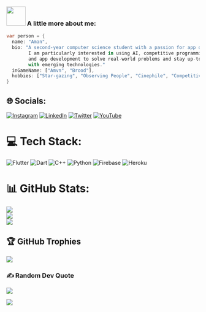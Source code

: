 ### <img src="https://media.giphy.com/media/VgCDAzcKvsR6OM0uWg/giphy.gif" width="50"> A little more about me:

```dart
var person = {
  name: "Aman",
  bio: "A second-year computer science student with a passion for app development, 
        I am particularly interested in using AI, competitive programming, 
        and app development to solve real-world problems and stay up-to-date 
        with emerging technologies."
  inGameName: ["Amvn", "Brood"],
  hobbies: ["Star-gazing", "Observing People", "Cinephile", "Competitive Programming"],
}
```
## 🌐 Socials:
[![Instagram](https://img.shields.io/badge/Instagram-%23E4405F.svg?logo=Instagram&logoColor=white)](https://instagram.com/amvnjain) [![LinkedIn](https://img.shields.io/badge/LinkedIn-%230077B5.svg?logo=linkedin&logoColor=white)](https://linkedin.com/in/ajain9926) [![Twitter](https://img.shields.io/badge/Twitter-%231DA1F2.svg?logo=Twitter&logoColor=white)](https://twitter.com/AmvnJain) [![YouTube](https://img.shields.io/badge/YouTube-%23FF0000.svg?logo=YouTube&logoColor=white)](https://www.youtube.com/channel/UCcN_3WRxBtyjQ7I6DXEY78w) 

# 💻 Tech Stack:
![Flutter](https://img.shields.io/badge/Flutter-%2302569B.svg?style=for-the-badge&logo=Flutter&logoColor=white)
![Dart](https://img.shields.io/badge/dart-%230175C2.svg?style=for-the-badge&logo=dart&logoColor=white)
![C++](https://img.shields.io/badge/c++-%2300599C.svg?style=for-the-badge&logo=c%2B%2B&logoColor=white)  ![Python](https://img.shields.io/badge/python-3670A0?style=for-the-badge&logo=python&logoColor=ffdd54) ![Firebase](https://img.shields.io/badge/firebase-%23039BE5.svg?style=for-the-badge&logo=firebase) ![Heroku](https://img.shields.io/badge/heroku-%23430098.svg?style=for-the-badge&logo=heroku&logoColor=white) 
# 📊 GitHub Stats:
![](https://github-readme-stats.vercel.app/api?username=notbrood&theme=dark&hide_border=false&include_all_commits=true&count_private=false)<br/>
![](https://github-readme-streak-stats.herokuapp.com/?user=notbrood&theme=dark&hide_border=false)<br/>
![](https://github-readme-stats.vercel.app/api/top-langs/?username=notbrood&theme=dark&hide_border=false&include_all_commits=true&count_private=false&layout=compact)

## 🏆 GitHub Trophies
![](https://github-profile-trophy.vercel.app/?username=notbrood&theme=radical&no-frame=false&no-bg=true&margin-w=4)

### ✍️ Random Dev Quote
![](https://quotes-github-readme.vercel.app/api?type=horizontal&theme=dark)

[![](https://visitcount.itsvg.in/api?id=notbrood&icon=2&color=1)](https://visitcount.itsvg.in)

<!-- Proudly created with GPRM ( https://gprm.itsvg.in ) -->
